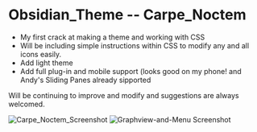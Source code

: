 # Obsidian_Theme -- Carpe_Noctem

- My first crack at making a theme and working with CSS 
- Will be including simple instructions within CSS to modify any and all icons easily. 
- Add light theme 
- Add full plug-in and mobile support (looks good on my phone! and Andy's Sliding Panes already sipported 

Will be continuing to improve and modify and suggestions are always welcomed. 

![Carpe_Noctem_Screenshot](https://user-images.githubusercontent.com/77085081/150511527-740814b5-6d53-4d8d-b22f-c31dc0d0bfde.png)
![Graphview-and-Menu Screenshot](https://user-images.githubusercontent.com/77085081/150502075-d6e47aa5-285c-46a0-a323-23788c317d69.png)
